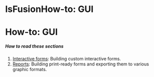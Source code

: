 # lsFusionHow-to: GUI

# How-to: GUI

##### How to read these sections

1.  [Interactive forms](How-to_Interactive_forms.md): Building custom interactive forms.
2.  [Reports](How-to_Reports.md): Building print-ready forms and exporting them to various graphic formats.

 
